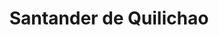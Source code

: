 ---
title: Santander de Quilichao
departamento: Cauca
description: >-
  Es un municipio Colombiano ubicado en el sector norte del departamento del
  Cauca, a 97 km al norte de Popayán y a 45 km al sur de Cali
centros_poblados_corregimientos:
  - El Palmar
  - El Turco
  - La Arrobleda
  - Mondomo
  - Paramillo 1 y 2
  - San Rafael
  - Tres Quebradas
  - San Antonio
  - San Pedro
  - Dominguillo
  - El Crucero
  - Quinamayo
  - Llano De Alegría
  - Cabecera Dominguillo
  - Cambalache
  - El Broche
  - El Llanito
  - El Tajo
  - La Agustina
  - La Capilla
  - La Chapa
  - La Palomera
  - La Quebrada
  - Lomitas Abajo
  - Lomitas Arriba
  - Lourdes
  - Mandiva
  - San José
  - Vilachí
  - Bellavista
distribucion_poblacional_hombres: 46855
distribucion_poblacional_mujeres: 49177
poblacion_discapacidad: 6923
comunidades_etnicas_zona:
  - Nasa
asentamientos_indigenas: ''
resguardos_indigenas: 5
consejos_comunitarios: 6
total_poblacion_victima: 15935
num_sujetos_reparacion_colectiva: 6
num_planes_retorno_reubicacion_colectiva: 2
territorio_entidades_snariv_sivjrnr:
  - Alcaldía municipal (SNARIV)
  - Secretarías municipales (SNARIV)
  - Ministerio Público (SNARIV)
  - Fuerza Pública (SNARIV)
  - Representante población indígena (SNARIV)
  - Representante población afrodescendiente (SNARIV)
  - Servicio Nacional de Aprendizaje (SENA) (SNARIV)
  - Instituto Colombiano de Bienestar Familiar (ICBF) (SNARIV)
  - Defensoría del Pueblo (SNARIV)
priorizacion_convivencia_social_salud_mental: >-
  Embarazo en Adolescentes (10-19 años),Mortalidad materna y
  perinatal,Morbilidad por condiciones Materno- perinatales,Alta razón de
  Mortalidad materna
region: Pacífico Medio, Alto Patía y Norte del Cauca
priorizacion_sexualidad_derechos_sexuales_reproductivos: >-
  Deficiente enfoque poblacional en la planeación del desarrollo
  territorial,Mortalidad materno infantil alta en grupos étnicos,Porcentaje
  importante de hogares con barreras de acceso a los servicios para cuidado de
  la primera infancia,"Discapacidad del movimiento de brazos, manos, piernas y
  cuerpo
priorizacion_gestion_diferencial_poblaciones_vulnerables: >-
  Deficiente capacidad instalada para garantizar atención integral a la
  población,Necesidad de fortalecimiento y continuidad de la implementación de
  la estrategia Atención Primaria Salud en la prestación de servicios de salud
  en el municipio
priorizacion_fortalecimiento_autoridad_sanitaria: >-
  Deficiente capacidad instalada para garantizar atención integral a la
  población,Necesidad de fortalecimiento y continuidad de la implementación de
  la estrategia Atención Primaria Salud en la prestación de servicios de salud
  en el municipio
eventos_salud_publica_predominantes:
  - Agresiones por animales potencialmente transmisores de rabia
  - Vigilancia en salud pública de la violencia de género e intrafamiliar
  - Infección respiratoria aguda grave inusitada
  - Morbilidad materna extrema
  - Dengue
  - Accidente ofídico
  - Intoxicaciones
  - Sífilis gestacional
  - Mortalidad perinatal y neonatal tardía
  - Intento de suicidio
rips_salud_mental_poblacion_general:
  - Trastorno de ansiedad
  - Trastorno mixto de ansiedad y depresión
  - Esquizofrenia
  - >-
    Otros trastornos especificados de la personalidad y del comportamiento en
    adultos
  - Trastorno afectivo bipolar
servicios_telemedicina_mpio_depto:
  - PSIQUIATRÍA - JULIO EDUARDO VILLAQUIRAN BURBANO
total_pobreza_multidimensional: 23.8%
pobreza_multidimensional_urbano: 15.7%
pobreza_multidimensional_centro_poblado_rural_disperso: 31.7%
ppales_actividades_economicas:
  - Industria y manufactura
  - Agricultura
  - Ganadería
  - Servicios
observaciones_ppales_actividades_economicas: |-
  Agrícola (Café, Caña de azúcar y Panelera, Arroz, Yuca, Cacao y Frutales)
  Industria y manufactura conformada por la Zona Franca del Norte del Cauca
ppal_vocacion_mpio:
  - Agricultura
  - Ganadería
  - Agroforestal
observaciones_ppal_vocacion_mpio: ''
trabajo_informal: 85.8%
ppal_uso_suelo:
  - Agricultura
  - Ganadería
  - Minería
observaciones_ppal_uso_suelo: ''
espacios_socio_comunitarios:
  - BIBLIOTECA PÚBLICA MUNICIPAL JORGE ELIECER GAITAN
  - ' BIBLIOTECA PÚBLICA CAMILO TORRES'
medios_comunicacion:
  - RADIO CELESTIAL
  - ' UMA KIWE-STEREO'
  - ' EMISORA MONDOMO STEREO'
iniciativas_org_sociedad_civil: 41
programas_usaid:
  - Programa de Derechos Humanos
  - ' Iniciativa de Finanzas Rurales'
  - ' Juntos por la Transparencia'
  - ' Programa de Alianzas Comerciales'
  - ' Nuestra Tierra Próspera'
  - ' Emprendimientos Productivos para la Paz'
  - ' Somos Comunidad'
  - ' Justicia para una Paz Sostenible'
  - ' Ser Más Maestro'
  - ' Páramos y Bosques: Puracé y Totoró'
  - ' Jóvenes Resilientes'
  - ' Superando las Violencias contra las Mujeres'
  - ' Inclusión para la Paz'
comunidad_focalizada:
  - El Turco

---